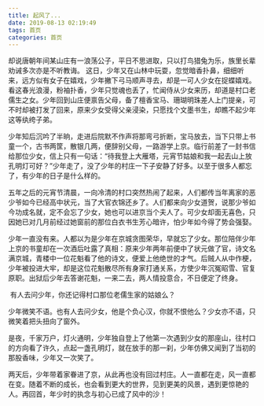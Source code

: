 ```yaml
---
title: 起风了...
date: 2019-08-13 02:19:49
tags: 首页
categories: 首页
---
```


​		却说唐朝年间某山庄有一浪荡公子，平日不思进取，只以打鸟猎兔为乐，族里长辈劝诫多次亦是不听教诲。		这日，少年又在山林中玩耍，忽觉暗香扑鼻，细细听来，远方似有女子在嬉戏，少年撇下弓马顺声寻去，却是一可人少女在捉蝶嬉戏。看这春光浪漫，粉袖扑香，少年只觉魂也丢了，忙闻侍从少女来历，却道是村口老儒生之女。少年回到山庄便禀告父母，备了檀香宝马、珊瑚明珠差人上门提亲，可不时却被打发了回来，原来少女受得父亲浸染，只愿找个文墨书生，却瞧不起少年这等纨绔子弟。

​		少年知后沉吟了半晌，走进后院默不作声将那弯弓折断，宝马放去，当下只带上书童一个，古书两筐，散银几两，便辞别父母，一路游学上京。临行前差了一封书信给那位少女，信上只有一句话：“待我登上大雁塔，元宵节姑娘和我一起去山上放孔明灯可好？”少年走了，没了少年的村庄一下子安静了好多。以至于很多人都忘了，有少年的日子是什么样的。

​		五年之后的元宵节清晨，一向冷清的村口突然热闹了起来，人们都传当年离家的恶少爷如今已经高中状元，当了大官衣锦还乡了。人们都来向少女道贺，说那少爷如今功成名就，定不会忘了少女，她也可以进京当个夫人了。可少女却面无喜色，只因她已对几月前经过她窗前的那位白衣书生芳心暗许，怕少年如今得了势会强娶。

​		少年一直没有来。人都以为是少年在京城贪图荣华，早就忘了少女。那位陪伴少年上京的书童却在一次酒后吐露了真相：原来少年两年前便中了状元做了官，诗文名满京城，青楼中一位花魁看了他的诗文，便爱上他绝世的才气。后贼人从中作梗，少年被投进大牢，却是这位花魁散尽所有身家打通关系，方使少年沉冤昭雪、官复原职。出狱后少年去答谢花魁，一来二去，两人情投意合，不日便定了终身。

​		有人去问少年，你还记得村口那位老儒生家的姑娘么？

​		少年微笑不语。也有人去问少女，他是个负心汉，你就不恨他么？少女亦不语，只微笑着把头扭向了窗外。

​		是夜，千家万户，灯火通明，少年独自登上了他第一次遇到少女的那座山，往村口的方向看了许久，点起一盏孔明灯，就在放手的那一刹，少年仿佛又闻到了当初的那股香味，少年又一次笑了。

​		两天后，少年带着家眷进了京，从此再也没有回过村庄。人一直都在走，风一直都在变。随着不断的成长，也会看到更大的世界，见到更美的风景，遇到更惊艳的人。再回首，年少时的执念与初心已成了风中的沙！